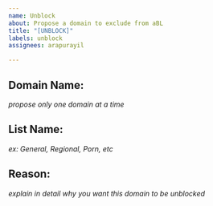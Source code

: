 ```yaml
---
name: Unblock
about: Propose a domain to exclude from aBL
title: "[UNBLOCK]"
labels: unblock
assignees: arapurayil

---
```


## Domain Name: <enter the domain name here>
_propose only one domain at a time_

## List Name: <enter the list name here>
_ex: General, Regional, Porn, etc_

## Reason: <enter the reason here>
_explain in detail why you want this domain to be unblocked_
